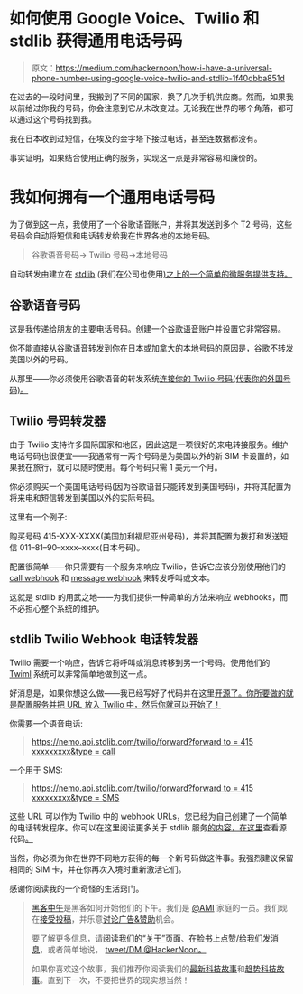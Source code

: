 # 如何使用 Google Voice、Twilio 和 stdlib 获得通用电话号码

> 原文：<https://medium.com/hackernoon/how-i-have-a-universal-phone-number-using-google-voice-twilio-and-stdlib-1f40dbba851d>

在过去的一段时间里，我搬到了不同的国家，换了几次手机供应商。然而，如果我以前给过你我的号码，你会注意到它从未改变过。无论我在世界的哪个角落，都可以通过这个号码找到我。

我在日本收到过短信，在埃及的金字塔下接过电话，甚至连数据都没有。

事实证明，如果结合使用正确的服务，实现这一点是非常容易和廉价的。

# 我如何拥有一个通用电话号码

为了做到这一点，我使用了一个谷歌语音账户，并将其发送到多个 T2 号码，这些号码会自动将短信和电话转发给我在世界各地的本地号码。

> 谷歌语音号码-> Twilio 号码->本地号码

自动转发由建立在 [stdlib](http://stdlib.com) (我们在公司也使用[)之上的一个简单的微服务提供支持。](/@ngardideh/shipping-quickly-how-we-test-ideas-using-microservices-and-stdlib-9e8143cee403)

## 谷歌语音号码

这是我传递给朋友的主要电话号码。创建一个[谷歌语音](https://www.google.com/voice)账户并设置它非常容易。

你不能直接从谷歌语音转发到你在日本或加拿大的本地号码的原因是，谷歌不转发美国以外的号码。

从那里——你必须使用谷歌语音的转发系统[连接你的 Twilio 号码(代表你的外国号码)。](https://support.google.com/voice/answer/165221?hl=en)

## Twilio 号码转发器

由于 Twilio 支持许多国际国家和地区，因此这是一项很好的来电转接服务。维护电话号码也很便宜——我通常有一两个号码是为美国以外的新 SIM 卡设置的，如果我在旅行，就可以随时使用。每个号码只需 1 美元一个月。

你必须购买一个美国电话号码(因为谷歌语音只能转发到美国号码)，并将其配置为将来电和短信转发到美国以外的实际号码。

这里有一个例子:

购买号码 415-XXX-XXXX(美国加利福尼亚州号码)，并将其配置为拨打和发送短信 011–81–90–xxxx–xxxx(日本号码)。

配置很简单——你只需要有一个服务来响应 Twilio，告诉它应该分别使用他们的 [call webhook](https://support.twilio.com/hc/en-us/articles/223179908-Setting-up-call-forwarding#devs) 和 [message webhook](https://support.twilio.com/hc/en-us/articles/223134287-Forwarding-SMS-messages-to-another-phone-number#dev) 来转发呼叫或文本。

这就是 stdlib 的用武之地——为我们提供一种简单的方法来响应 webhooks，而不必担心整个系统的维护。

## stdlib Twilio Webhook 电话转发器

Twilio 需要一个响应，告诉它将呼叫或消息转移到另一个号码。使用他们的 [Twiml](https://www.twilio.com/docs/api/twiml) 系统可以非常简单地做到这一点。

好消息是，如果你想这么做——我已经写好了代码并在这里[开源了。你所要做的就是配置服务并把 URL 放入 Twilio 中，然后你就可以开始了！](https://github.com/nemo/twilio-f)

你需要一个语音电话:

> [https://nemo.api.stdlib.com/twilio/forward?forward to = 415 xxxxxxxxx&type = call](https://nemo.api.stdlib.com/twilio/forward?ForwardTo=415xxxxxxx&type=call)

一个用于 SMS:

> [https://nemo.api.stdlib.com/twilio/forward?forward to = 415 xxxxxxxxx&type = SMS](https://nemo.api.stdlib.com/twilio/forward?ForwardTo=415xxxxxxx&type=SMS)

这些 URL 可以作为 Twilio 中的 webhook URLs，您已经为自己创建了一个简单的电话转发程序。你可以在这里阅读更多关于 stdlib 服务[的内容，在这里](http://stdlib.com/services/nemo/twilio)查看源代码[。](https://github.com/nemo/twilio-f)

当然，你必须为你在世界不同地方获得的每一个新号码做这件事。我强烈建议保留相同的 SIM 卡，并在你再次入境时重新激活它们。

感谢你阅读我的一个奇怪的生活窍门。

> [黑客中午](http://bit.ly/Hackernoon)是黑客如何开始他们的下午。我们是 [@AMI](http://bit.ly/atAMIatAMI) 家庭的一员。我们现在[接受投稿](http://bit.ly/hackernoonsubmission)，并乐意[讨论广告&赞助](mailto:partners@amipublications.com)机会。
> 
> 要了解更多信息，请[阅读我们的“关于”页面](https://goo.gl/4ofytp)、[在脸书上点赞/给我们发消息](http://bit.ly/HackernoonFB)，或者简单地说， [tweet/DM @HackerNoon。](https://goo.gl/k7XYbx)
> 
> 如果你喜欢这个故事，我们推荐你阅读我们的[最新科技故事](http://bit.ly/hackernoonlatestt)和[趋势科技故事](https://hackernoon.com/trending)。直到下一次，不要把世界的现实想当然！